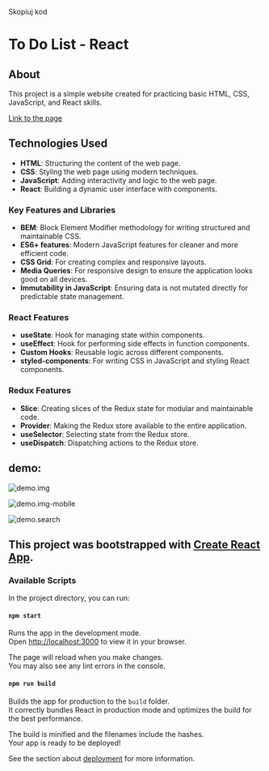 Skopiuj kod
# To Do List - React

## About

This project is a simple website created for practicing basic HTML, CSS, JavaScript, and React skills.

[Link to the page](https://todolist-react)

## Technologies Used

- **HTML**: Structuring the content of the web page.
- **CSS**: Styling the web page using modern techniques.
- **JavaScript**: Adding interactivity and logic to the web page.
- **React**: Building a dynamic user interface with components.

### Key Features and Libraries

- **BEM**: Block Element Modifier methodology for writing structured and maintainable CSS.
- **ES6+ features**: Modern JavaScript features for cleaner and more efficient code.
- **CSS Grid**: For creating complex and responsive layouts.
- **Media Queries**: For responsive design to ensure the application looks good on all devices.
- **Immutability in JavaScript**: Ensuring data is not mutated directly for predictable state management.

### React Features

- **useState**: Hook for managing state within components.
- **useEffect**: Hook for performing side effects in function components.
- **Custom Hooks**: Reusable logic across different components.
- **styled-components**: For writing CSS in JavaScript and styling React components.

### Redux Features

- **Slice**: Creating slices of the Redux state for modular and maintainable code.
- **Provider**: Making the Redux store available to the entire application.
- **useSelector**: Selecting state from the Redux store.
- **useDispatch**: Dispatching actions to the Redux store.

## demo:
![demo.img](https://github.com/DorotaKar/todo-list/blob/main/images/img-readme.png)

![demo.img-mobile](https://github.com/DorotaKar/todo-list/blob/main/images/img-readme-mobile.png)

![demo.search](https://github.com/DorotaKar/todo-list/blob/main/images/readme-search.png)





## This project was bootstrapped with [Create React App](https://github.com/facebook/create-react-app).

### Available Scripts

In the project directory, you can run:

#### `npm start`

Runs the app in the development mode.\
Open [http://localhost:3000](http://localhost:3000) to view it in your browser.

The page will reload when you make changes.\
You may also see any lint errors in the console.

#### `npm run build`

Builds the app for production to the `build` folder.\
It correctly bundles React in production mode and optimizes the build for the best performance.

The build is minified and the filenames include the hashes.\
Your app is ready to be deployed!

See the section about [deployment](https://facebook.github.io/create-react-app/docs/deployment) for more information.
